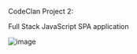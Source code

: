 CodeClan Project 2: 

Full Stack JavaScript SPA application

![image](https://user-images.githubusercontent.com/39886049/49606027-15b84100-f98a-11e8-82bd-0d4a1bd2a3c0.png)

